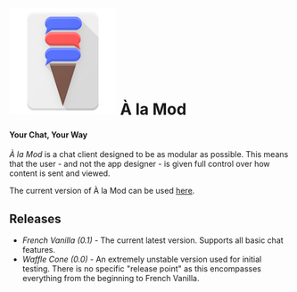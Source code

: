 # ![À la Mod icon](https://raw.githubusercontent.com/bluepichu/a-la-mod/master/public/images/app-icon-192.png) À la Mod
#### Your Chat, Your Way

*À la Mod* is a chat client designed to be as modular as possible.  This means that the user - and not the app designer - is given full control over how content is sent and viewed.

The current version of À la Mod can be used [here](http://a-la-mod.herokuapp.com/).

## Releases

* *French Vanilla (0.1)* - The current latest version.  Supports all basic chat features.
* *Waffle Cone (0.0)* - An extremely unstable version used for initial testing.  There is no specific "release point" as this encompasses everything from the beginning to French Vanilla.
